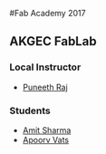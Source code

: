 
#Fab Academy 2017

## AKGEC FabLab

### Local Instructor
- [Puneeth Raj](http://archive.fabacademy.org/archives/2016/fablabtrivandrum/students/369/index.html)

### Students
- [Amit Sharma](/01)
- [Apoorv Vats](/02)
